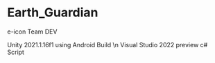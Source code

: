 # Earth_Guardian
e-icon Team DEV

Unity 2021.1.16f1 using Android Build \n
Visual Studio 2022 preview c# Script
